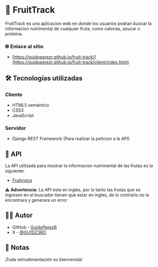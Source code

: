 # 📃 FruitTrack

FruitTrack es una aplicacion web en donde los usuarios podran buscar la informacion nutrimental de cualquier fruta, como calorias, azucar o proteina.

### 🌐 Enlace al sitio

- [https://guidoperezr.github.io/fruit-track/](https://guidoperezr.github.io/fruit-track/client/index.html)

## 🛠️ Tecnologías utilizadas

### Cliente

- HTML5 semántico
- CSS3
- JavaScript

### Servidor

- Django REST Framework (Para realizar la peticion a la API)

## 🔗 API

La API utilizada para mostrar la informacion nutrimental de las frutas es la siguiente:

- [Fruityvice](https://www.fruityvice.com/)


⚠️ **Advertencia:** La API esta en ingles, por lo tanto las frutas que se ingresen en el buscador tienen que estar en ingles, de lo contrario no la encontrara y generara un error

## 👨‍💻 Autor

- GitHub - [GuidoPerezR](https://github.com/GuidoPerezR)
- X - [@GU1DZ3RO](https://x.com/GU1DZ3RO)

## 💭 Notas

¡Toda retroalimentación es bienvenida!

